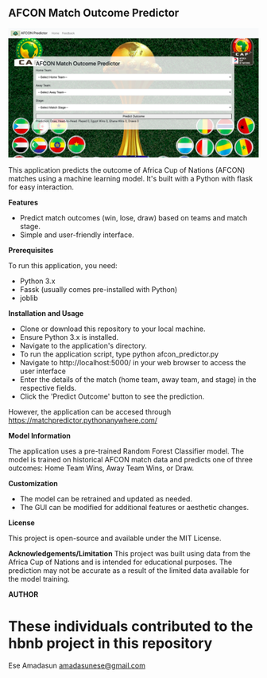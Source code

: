 ## AFCON Match Outcome Predictor
![Alt text](application/static/images/ui.png)

This application predicts the outcome of Africa Cup of Nations (AFCON) matches using a machine learning model. It's built with a Python with flask for easy interaction.

**Features**
<ul>
<li>Predict match outcomes (win, lose, draw) based on teams and match stage.</li>
<li>Simple and user-friendly interface.</li>
</ul>

**Prerequisites**

To run this application, you need:
<ul>
<li>Python 3.x</li>
<li>Fassk (usually comes pre-installed with Python)</li>
<li>joblib</li>
</ul>

**Installation and Usage**
<ul>
<li>Clone or download this repository to your local machine.</li>
<li>Ensure Python 3.x is installed.</li>
<li>Navigate to the application's directory.</li>
<li>To run the application script, type python afcon_predictor.py</li>
<li>Navigate to http://localhost:5000/ in your web browser to access the user interface</li>
<li>Enter the details of the match (home team, away team, and stage) in the respective fields.</li>
<li>Click the 'Predict Outcome' button to see the prediction.</li>
</ul>

However, the application can be accesed through https://matchpredictor.pythonanywhere.com/

**Model Information**

The application uses a pre-trained Random Forest Classifier model. The model is trained on historical AFCON match data and predicts one of three outcomes: Home Team Wins, Away Team Wins, or Draw.

**Customization**
<ul>
<li>The model can be retrained and updated as needed.</li>
<li>The GUI can be modified for additional features or aesthetic changes.</li>
</ul>

**License**

This project is open-source and available under the MIT License.

**Acknowledgements/Limitation**
This project was built using data from the Africa Cup of Nations and is intended for educational purposes. The prediction may not be accurate as a result of the limited data available for the model training.

**AUTHOR**

# These individuals contributed to the hbnb project in this repository 
Ese Amadasun <amadasunese@gmail.com>
